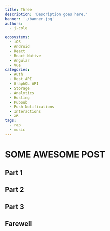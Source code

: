 ```yaml
---
title: Three
description: 'Description goes here.'
banner: './banner.jpg'
authors:
  - j-cole

ecosystems:
  - iOS
  - Android
  - React
  - React Native
  - Angular
  - Vue
categories:
  - Auth
  - Rest API
  - GraphQL API
  - Storage
  - Analytics
  - Hosting
  - PubSub
  - Push Notifications
  - Interactions
  - XR
tags:
  - rap
  - music
---
```


# SOME AWESOME POST

## Part 1

## Part 2

## Part 3

## Farewell
